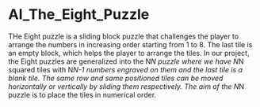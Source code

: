 # AI_The_Eight_Puzzle
THe Eight puzzle is a sliding block puzzle that challenges the player to arrange the numbers in increasing order starting from 1 to 8. The last tile is an empty block, which helps the player to arrange the tiles. In our project, the Eight puzzles are generalized into the N*N puzzle where we have N*N squared tiles with N*N-1 numbers engraved on them and the last tile is a blank tile. The same row and same positioned tiles can be moved horizontally or vertically by sliding them respectively. The aim of the N*N puzzle is to place the tiles in numerical order.

